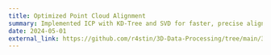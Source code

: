 ```yaml
---
title: Optimized Point Cloud Alignment
summary: Implemented ICP with KD-Tree and SVD for faster, precise alignment in industrial 3D reconstruction tasks.
date: 2024-05-01
external_link: https://github.com/r4stin/3D-Data-Processing/tree/main/3DP_lab_3
---
```

